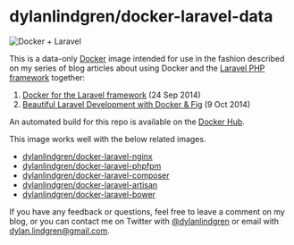 dylanlindgren/docker-laravel-data
===================
![Docker + Laravel](https://cloud.githubusercontent.com/assets/6241518/4891710/f61eb9ba-63aa-11e4-9be4-f917e773157d.jpg)

This is a data-only [Docker](http://www.docker.com) image intended for use in the fashion described on my series of blog articles about using Docker and the [Laravel PHP framework](http://www.laravel.com) together:

1. [Docker for the Laravel framework](http://dylanlindgren.com/docker-for-the-laravel-framework) (24 Sep 2014)
2. [Beautiful Laravel Development with Docker & Fig](http://dylanlindgren.com/laravel-development-docker-fig) (9 Oct 2014)

An automated build for this repo is available on the [Docker Hub](https://registry.hub.docker.com/u/dylanlindgren/docker-laravel-data).

This image works well with the below related images.
- [dylanlindgren/docker-laravel-nginx](https://github.com/dylanlindgren/docker-laravel-nginx)
- [dylanlindgren/docker-laravel-phpfpm](https://github.com/dylanlindgren/docker-laravel-phpfpm)
- [dylanlindgren/docker-laravel-composer](https://github.com/dylanlindgren/docker-laravel-composer)
- [dylanlindgren/docker-laravel-artisan](https://github.com/dylanlindgren/docker-laravel-artisan)
- [dylanlindgren/docker-laravel-bower](https://github.com/dylanlindgren/docker-laravel-bower)

If you have any feedback or questions, feel free to leave a comment on my blog, or you can contact me on Twitter with [@dylanlindgren](https://twitter.com/dylanlindgren) or email with dylan.lindgren@gmail.com.
